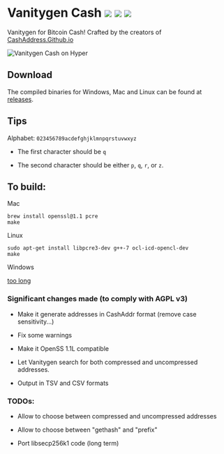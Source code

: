 # Vanitygen Cash ![](https://img.shields.io/badge/build-passing-brightgreen.svg) [![](https://img.shields.io/badge/download-click%20me!-blue.svg)](https://github.com/cashaddress/vanitygen-cash/releases) ![](https://img.shields.io/github/downloads/cashaddress/vanitygen-cash/total.svg)

Vanitygen for Bitcoin Cash! Crafted by the creators of [CashAddress.Github.io](https://cashaddress.github.io/)

![Vanitygen Cash on Hyper](https://user-images.githubusercontent.com/23437045/36631365-a126c57e-1987-11e8-9121-5a3da032d85d.png)

## Download

The compiled binaries for Windows, Mac and Linux can be found at [releases](https://github.com/cashaddress/vanitygen-cash/releases).

## Tips

Alphabet: `023456789acdefghjklmnpqrstuvwxyz`

- The first character should be `q`

- The second character should be either `p`, `q`, `r`, or `z`.

## To build:

Mac

    brew install openssl@1.1 pcre
    make

Linux

    sudo apt-get install libpcre3-dev g++-7 ocl-icd-opencl-dev
    make

Windows

[too long](/INSTALL)

### Significant changes made (to comply with AGPL v3)

- Make it generate addresses in CashAddr format (remove case sensitivity...)

- Fix some warnings

- Make it OpenSS 1.1L compatible

- Let Vanitygen search for both compressed and uncompressed addresses.

- Output in TSV and CSV formats

### TODOs:

- Allow to choose between compressed and uncompressed addresses

- Allow to choose between "gethash" and "prefix"

- Port libsecp256k1 code (long term)
